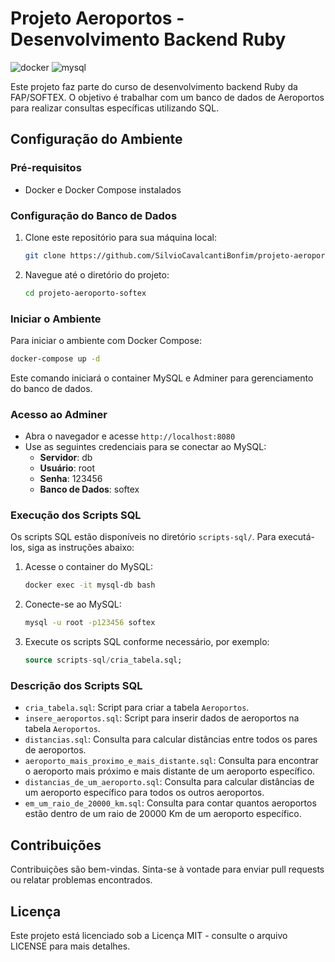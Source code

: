 # Projeto Aeroportos - Desenvolvimento Backend Ruby

![docker](https://img.shields.io/badge/-docker-white?style=for-the-badge&logo=docker&color=2496ED&logoColor=white)
![mysql](https://img.shields.io/badge/-MySQL-white?style=for-the-badge&logo=mysql&color=4479A1&logoColor=white)

Este projeto faz parte do curso de desenvolvimento backend Ruby da FAP/SOFTEX. O objetivo é trabalhar com um banco de dados de Aeroportos para realizar consultas específicas utilizando SQL.

## Configuração do Ambiente

### Pré-requisitos

- Docker e Docker Compose instalados

### Configuração do Banco de Dados

1. Clone este repositório para sua máquina local:

   ```bash
   git clone https://github.com/SilvioCavalcantiBonfim/projeto-aeroporto-softex
   ```

2. Navegue até o diretório do projeto:

   ```bash
   cd projeto-aeroporto-softex
   ```

### Iniciar o Ambiente

Para iniciar o ambiente com Docker Compose:

```bash
docker-compose up -d
```

Este comando iniciará o container MySQL e Adminer para gerenciamento do banco de dados.

### Acesso ao Adminer

- Abra o navegador e acesse `http://localhost:8080`
- Use as seguintes credenciais para se conectar ao MySQL:
  - **Servidor**: db
  - **Usuário**: root
  - **Senha**: 123456
  - **Banco de Dados**: softex

### Execução dos Scripts SQL

Os scripts SQL estão disponíveis no diretório `scripts-sql/`. Para executá-los, siga as instruções abaixo:

1. Acesse o container do MySQL:

   ```bash
   docker exec -it mysql-db bash
   ```

2. Conecte-se ao MySQL:

   ```bash
   mysql -u root -p123456 softex
   ```

3. Execute os scripts SQL conforme necessário, por exemplo:

   ```sql
   source scripts-sql/cria_tabela.sql;
   ```

### Descrição dos Scripts SQL

- `cria_tabela.sql`: Script para criar a tabela `Aeroportos`.
- `insere_aeroportos.sql`: Script para inserir dados de aeroportos na tabela `Aeroportos`.
- `distancias.sql`: Consulta para calcular distâncias entre todos os pares de aeroportos.
- `aeroporto_mais_proximo_e_mais_distante.sql`: Consulta para encontrar o aeroporto mais próximo e mais distante de um aeroporto específico.
- `distancias_de_um_aeroporto.sql`: Consulta para calcular distâncias de um aeroporto específico para todos os outros aeroportos.
- `em_um_raio_de_20000_km.sql`: Consulta para contar quantos aeroportos estão dentro de um raio de 20000 Km de um aeroporto específico.

## Contribuições

Contribuições são bem-vindas. Sinta-se à vontade para enviar pull requests ou relatar problemas encontrados.

## Licença

Este projeto está licenciado sob a Licença MIT - consulte o arquivo LICENSE para mais detalhes.